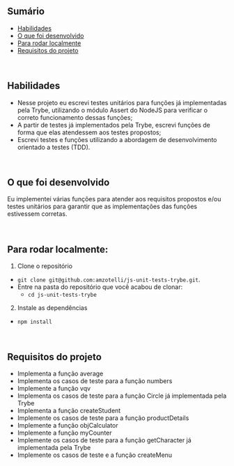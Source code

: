 ## Sumário

- [Habilidades](#habilidades)
- [O que foi desenvolvido](#o-que-foi-desenvolvido)
- [Para rodar localmente](#para-rodar-localmente)
- [Requisitos do projeto](#requisitos-do-projeto)

<br>


## Habilidades

- Nesse projeto eu escrevi testes unitários para funções já implementadas pela Trybe, utilizando o módulo Assert do NodeJS para verificar o correto funcionamento dessas funções;
- A partir de testes já implementados pela Trybe, escrevi funções de forma que elas atendessem aos testes propostos;
- Escrevi testes e funções utilizando a abordagem de desenvolvimento orientado a testes (TDD).

<br>


## O que foi desenvolvido

Eu implementei várias funções para atender aos requisitos propostos e/ou testes unitários para garantir que as implementações das funções estivessem corretas.

<br>

## Para rodar localmente:

1. Clone o repositório
  * `git clone git@github.com:amzotelli/js-unit-tests-trybe.git`.
  * Entre na pasta do repositório que você acabou de clonar:
    * `cd js-unit-tests-trybe`

2. Instale as dependências
  * `npm install`

<br>


## Requisitos do projeto
  - Implementa a função average
  - Implementa os casos de teste para a função numbers
  - Implemente a função vqv
  - Implementa os casos de teste para a função Circle já implementada pela Trybe 
  - Implementa a função createStudent
  - Implemente os casos de teste para a função productDetails
  - Implemente a função objCalculator
  - Implemente a função myCounter
  - Implemente os casos de teste para a função getCharacter já implementada pela Trybe 
  - Implemente os casos de teste e a função createMenu
